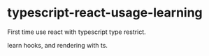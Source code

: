 # typescript-react-usage-learning

First time use react with typescript type restrict.

learn hooks, and rendering with ts.
